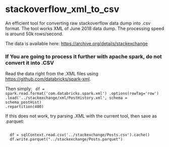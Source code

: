 # stackoverflow_xml_to_csv
An efficient tool for converting raw stackoverflow data dump into .csv format. The tool works XML of June 2018 data dump. The processing speed is around 50k rows/second. 

The data is available here: https://archive.org/details/stackexchange

### If You are going to process it further with apache spark, do not convert it into .CSV 
Read the data right from the .XML files using https://github.com/databricks/spark-xml. 

Then simply:
<code>
df = spark.read.format('com.databricks.spark.xml')
  .options(rowTag='row')
  .load('../stackexchange/xml/PostHistory.xml', schema = schema_postHist)
  .repartition(400)
</code>

If this does not work, try parsing .XML with the current tool, then save as .parquet:

<code>
  df = sqlContext.read.csv('../stackexchange/Posts.csv').cache()
  df.write.parquet("../stackexchange/Posts.parquet")
</code>
